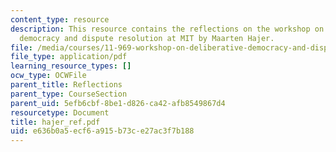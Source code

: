 ```yaml
---
content_type: resource
description: This resource contains the reflections on the workshop on deliberative
  democracy and dispute resolution at MIT by Maarten Hajer.
file: /media/courses/11-969-workshop-on-deliberative-democracy-and-dispute-resolution-summer-2005/e636b0a5ecf6a915b73ce27ac3f7b188_hajer_ref.pdf
file_type: application/pdf
learning_resource_types: []
ocw_type: OCWFile
parent_title: Reflections
parent_type: CourseSection
parent_uid: 5efb6cbf-8be1-d826-ca42-afb8549867d4
resourcetype: Document
title: hajer_ref.pdf
uid: e636b0a5-ecf6-a915-b73c-e27ac3f7b188
---
```

